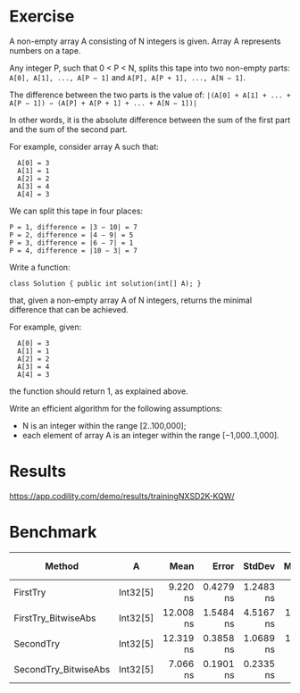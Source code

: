 ﻿# Exercise

A non-empty array A consisting of N integers is given. Array A represents numbers on a tape.

Any integer P, such that 0 < P < N, splits this tape into two non-empty parts: `A[0], A[1], ..., A[P − 1]` and `A[P], A[P + 1], ..., A[N − 1]`.

The difference between the two parts is the value of: `|(A[0] + A[1] + ... + A[P − 1]) − (A[P] + A[P + 1] + ... + A[N − 1])|`

In other words, it is the absolute difference between the sum of the first part and the sum of the second part.

For example, consider array A such that:
```
  A[0] = 3
  A[1] = 1
  A[2] = 2
  A[3] = 4
  A[4] = 3
```

We can split this tape in four places:

```
P = 1, difference = |3 − 10| = 7
P = 2, difference = |4 − 9| = 5
P = 3, difference = |6 − 7| = 1
P = 4, difference = |10 − 3| = 7
```

Write a function:

```
class Solution { public int solution(int[] A); }
```

that, given a non-empty array A of N integers, returns the minimal difference that can be achieved.

For example, given:
```
  A[0] = 3
  A[1] = 1
  A[2] = 2
  A[3] = 4
  A[4] = 3
```

the function should return 1, as explained above.

Write an efficient algorithm for the following assumptions:

- N is an integer within the range [2..100,000];
- each element of array A is an integer within the range [−1,000..1,000].

# Results
https://app.codility.com/demo/results/trainingNXSD2K-KQW/


# Benchmark
|               Method |        A |      Mean |     Error |    StdDev |    Median | Gen 0 | Gen 1 | Gen 2 | Allocated |
|--------------------- |--------- |----------:|----------:|----------:|----------:|------:|------:|------:|----------:|
|             FirstTry | Int32[5] |  9.220 ns | 0.4279 ns | 1.2483 ns |  9.126 ns |     - |     - |     - |         - |
|  FirstTry_BitwiseAbs | Int32[5] | 12.008 ns | 1.5484 ns | 4.5167 ns | 10.121 ns |     - |     - |     - |         - |
|            SecondTry | Int32[5] | 12.319 ns | 0.3858 ns | 1.0689 ns | 11.886 ns |     - |     - |     - |         - |
| SecondTry_BitwiseAbs | Int32[5] |  7.066 ns | 0.1901 ns | 0.2335 ns |  7.091 ns |     - |     - |     - |         - |